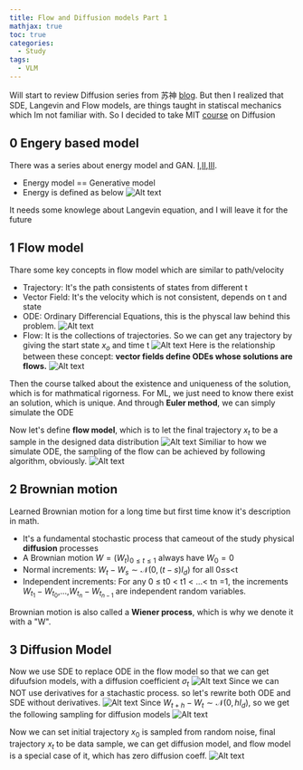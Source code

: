 ```yaml
---
title: Flow and Diffusion models Part 1
mathjax: true
toc: true
categories:
  - Study
tags:
  - VLM
---
```


Will start to review Diffusion series from 苏神 [blog](https://kexue.fm/archives/9119). But then I realized that SDE, Langevin and Flow models, are things taught in statiscal mechanics which Im not familiar with. So I decided to take MIT [course](https://diffusion.csail.mit.edu/) on Diffusion  

## 0 Engery based model
There was a series about energy model and GAN. [I](https://kexue.fm/archives/6316),[II](https://kexue.fm/archives/6331),[III](https://kexue.fm/archives/6612).
- Energy model == Generative model
- Energy is defined as below
![Alt text](/code23/assets/images/2025/25-08-21-diffusion_files/energy.png)

It needs some knowlege about Langevin equation, and I will leave it for the future

## 1 Flow model
Thare some key concepts in flow model which are similar to path/velocity 
- Trajectory: It's the path consistents of states from different t
- Vector Field: It's the velocity which is not consistent, depends on t and state
- ODE: Ordinary Differencial Equations, this is the physcal law behind this problem.
![Alt text](/code23/assets/images/2025/25-08-21-diffusion_files/ode.png)
- Flow: It is the collections of trajectories. So we can get any trajectory by giving the start state $x_o$ and time t
![Alt text](/code23/assets/images/2025/25-08-21-diffusion_files/flow.png)
Here is the relationship between these concept: **vector fields define ODEs whose solutions are flows.**
![Alt text](/code23/assets/images/2025/25-08-21-diffusion_files/relationship.png)

Then the course talked about the existence and uniqueness of the solution, which is for mathmatical rigorness. For ML, we just need to know there exist an solution, which is unique.
And through **Euler method**, we can simply simulate the ODE

Now let's define **flow model**, which is to let the final trajectory $x_t$ to be a sample in the designed data distribution
![Alt text](/code23/assets/images/2025/25-08-21-diffusion_files/flowmodel.png)
Similiar to how we simulate ODE, the sampling of the flow can be achieved by following algorithm, obviously.
![Alt text](/code23/assets/images/2025/25-08-21-diffusion_files/sampleflow.png)
## 2 Brownian motion
Learned Brownian motion for a long time but first time know it's description in math. 
-  It's a fundamental stochastic process that cameout of the study physical **diffusion** processes
- A Brownian motion $W = (W_t)_{0≤t≤1}$ always have $W_0=0$
- Normal increments: $W_t−W_s∼\mathcal{N}(0,(t−s)I_d)$ for all 0≤s<t
- Independent increments: For any 0 ≤ t0 < t1 < ...< tn =1, the increments $W_{t_1}−W_{t_0}$,...,$W_{t_n}−W_{t_{n−1}}$ are independent
random variables.

Brownian motion is also called a **Wiener process**, which is why we denote it with a "W".

## 3 Diffusion Model
Now we use SDE to replace ODE in the flow model so that we can get difuufsion models, with a diffusion coefficient $\sigma_t$
![Alt text](/code23/assets/images/2025/25-08-21-diffusion_files/sde.png)
Since we can NOT use derivatives for a stachastic process. so let's rewrite both ODE and SDE without derivatives. 
![Alt text](/code23/assets/images/2025/25-08-21-diffusion_files/noderivatives.png)
Since $W_{t+h}−W_t∼\mathcal{N}(0,hI_d)$, so we get the following sampling for diffusion models 
![Alt text](/code23/assets/images/2025/25-08-21-diffusion_files/samplediffusion.png)

Now we can set initial trajectory $x_0$ is sampled from random noise, final trajectory $x_t$ to be data sample, we can get diffusion model, and flow model is a special case of it, which has zero diffusion coeff.
![Alt text](/code23/assets/images/2025/25-08-21-diffusion_files/summary.png)


